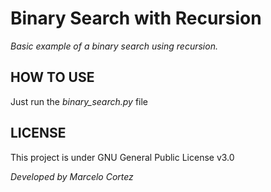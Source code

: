 # Binary Search with Recursion
*Basic example of a binary search using recursion.*

## HOW TO USE
Just run the *binary_search.py* file

## LICENSE
This project is under GNU General Public License v3.0

*Developed by Marcelo Cortez*
